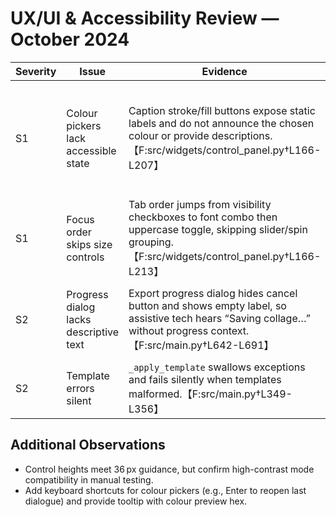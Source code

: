 # UX/UI & Accessibility Review — October 2024

| Severity | Issue | Evidence | Impact | Recommendation | Owner |
| --- | --- | --- | --- | --- | --- |
| S1 | Colour pickers lack accessible state | Caption stroke/fill buttons expose static labels and do not announce the chosen colour or provide descriptions.【F:src/widgets/control_panel.py†L166-L207】 | Screen-reader users cannot confirm colour selection; violates WCAG 2.2 success criterion 3.3.2 (labels/instructions). | Update accessible descriptions when colours change, announce via status bar, and expose swatch preview. | Front-end Lead |
| S1 | Focus order skips size controls | Tab order jumps from visibility checkboxes to font combo then uppercase toggle, skipping slider/spin grouping.【F:src/widgets/control_panel.py†L166-L213】 | Keyboard navigation feels erratic; difficult to adjust font size without mouse. | Set explicit `setTabOrder` chain or wrap groups in `QGroupBox` with descriptive labels. | Front-end Lead |
| S2 | Progress dialog lacks descriptive text | Export progress dialog hides cancel button and shows empty label, so assistive tech hears “Saving collage…” without progress context.【F:src/main.py†L642-L691】 | Users relying on announcements cannot tell whether operation is ongoing or complete. | Provide progress text updates, accessible name, and optional cancel/backoff mechanism. | Product Owner |
| S2 | Template errors silent | `_apply_template` swallows exceptions and fails silently when templates malformed.【F:src/main.py†L349-L356】 | Users receive no feedback when template parse fails; inconsistent UX. | Validate template format, surface inline error, and log invalid entries. | Product Owner |

## Additional Observations
- Control heights meet 36 px guidance, but confirm high-contrast mode compatibility in manual testing.
- Add keyboard shortcuts for colour pickers (e.g., Enter to reopen last dialogue) and provide tooltip with colour preview hex.

